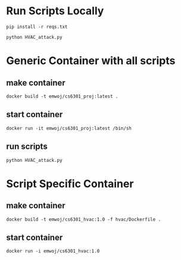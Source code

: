 # Run Scripts Locally
`pip install -r reqs.txt`

`python HVAC_attack.py`

# Generic Container with all scripts
## make container
`docker build -t emwoj/cs6301_proj:latest .`

## start container
`docker run -it emwoj/cs6301_proj:latest /bin/sh`

## run scripts
`python HVAC_attack.py`

# Script Specific Container
## make container 
`docker build -t emwoj/cs6301_hvac:1.0 -f hvac/Dockerfile .`

## start container
`docker run -i emwoj/cs6301_hvac:1.0`


